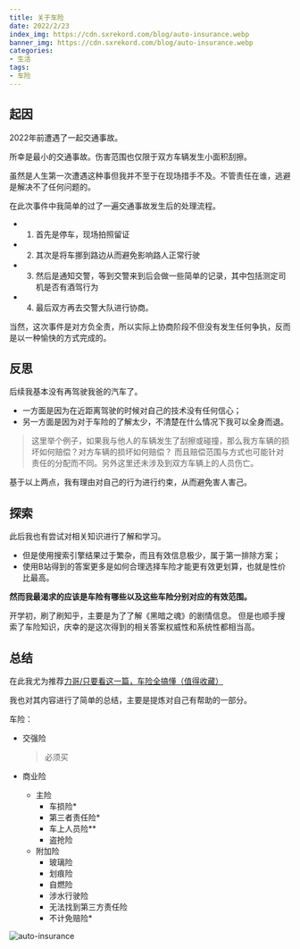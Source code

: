 ```yaml
---
title: 关于车险
date: 2022/2/23
index_img: https://cdn.sxrekord.com/blog/auto-insurance.webp
banner_img: https://cdn.sxrekord.com/blog/auto-insurance.webp
categories: 
- 生活
tags:
- 车险
---
```


## 起因
2022年前遭遇了一起交通事故。

所幸是最小的交通事故。伤害范围也仅限于双方车辆发生小面积刮擦。

虽然是人生第一次遭遇这种事但我并不至于在现场措手不及。不管责任在谁，逃避是解决不了任何问题的。

在此次事件中我简单的过了一遍交通事故发生后的处理流程。

- 1. 首先是停车，现场拍照留证
- 2. 其次是将车挪到路边从而避免影响路人正常行驶
- 3. 然后是通知交警，等到交警来到后会做一些简单的记录，其中包括测定司机是否有酒驾行为
- 4. 最后双方再去交警大队进行协商。

当然，这次事件是对方负全责，所以实际上协商阶段不但没有发生任何争执，反而是以一种愉快的方式完成的。

## 反思
后续我基本没有再驾驶我爸的汽车了。
- 一方面是因为在近距离驾驶的时候对自己的技术没有任何信心；
- 另一方面是因为对于车险的了解太少，不清楚在什么情况下我可以全身而退。

> 这里举个例子，如果我与他人的车辆发生了刮擦或碰撞，那么我方车辆的损坏如何赔偿？对方车辆的损坏如何赔偿？
> 而且赔偿范围与方式也可能针对责任的分配而不同。另外这里还未涉及到双方车辆上的人员伤亡。

基于以上两点，我有理由对自己的行为进行约束，从而避免害人害己。

## 探索
此后我也有尝试对相关知识进行了解和学习。
- 但是使用搜索引擎结果过于繁杂，而且有效信息极少，属于第一排除方案；
- 使用B站得到的答案更多是如何合理选择车险才能更有效更划算，也就是性价比最高。

**然而我最渴求的应该是车险有哪些以及这些车险分别对应的有效范围。**

开学初，刷了刷知乎，主要是为了了解《黑暗之魂》的剧情信息。
但是也顺手搜索了车险知识，庆幸的是这次得到的相关答案权威性和系统性都相当高。

## 总结
在此我尤为推荐[力哥/只要看这一篇，车险全搞懂（值得收藏）](https://zhuanlan.zhihu.com/p/52240605)

我也对其内容进行了简单的总结，主要是提炼对自己有帮助的一部分。

车险：
- 交强险
    
    > 必须买
- 商业险
    * 主险
        + 车损险*
        + 第三者责任险*
        + 车上人员险**
        + 盗抢险
    * 附加险
        + 玻璃险
        + 划痕险
        + 自燃险
        + 涉水行驶险
        + 无法找到第三方责任险
        + 不计免赔险*

![auto-insurance](https://cdn.sxrekord.com/blog/auto-insu.webp)
